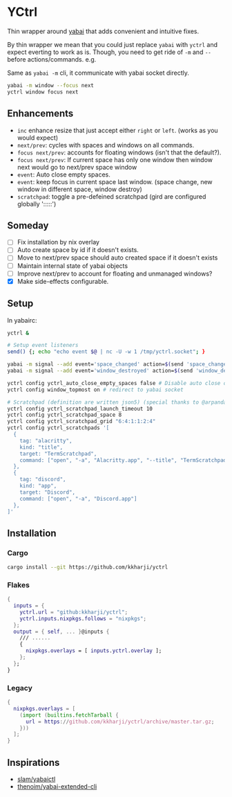 # YCtrl

Thin wrapper around [yabai] that adds convenient and intuitive fixes.

By thin wrapper we mean that you could just replace `yabai` with
`yctrl` and expect everting to work as is. Though, you need to get
ride of `-m` and `--` before actions/commands. e.g.

Same as `yabai -m` cli, it communicate with yabai socket directly.

```bash
yabai -m window --focus next
yctrl window focus next
```

## Enhancements

- `inc` enhance resize that just accept either `right` or `left`. (works as you would expect)
- `next/prev`: cycles with spaces and windows on all commands.
- `focus next/prev`: accounts for floating windows (isn't that the default?).
- `focus next/prev`: If current space has only one window then window next would go to next/prev space window
- `event`: Auto close empty spaces.
- `event`: keep focus in current space last window. (space change, new window in different space, window destroy)
- `scratchpad`: toggle a pre-defeined scratchpad (gird are configured globally '<rows>:<cols>:<start-x>:<start-y>:<width>:<height>')

## Someday

- [ ] Fix installation by nix overlay
- [ ] Auto create space by id if it doesn't exists.
- [ ] Move to next/prev space should auto created space if it doesn't exists
- [ ] Maintain internal state of yabai objects
- [ ] Improve next/prev to account for floating and unmanaged windows?
- [x] Make side-effects configurable.

## Setup

In yabairc:

```bash
yctrl &

# Setup event listeners
send() {; echo "echo event $@ | nc -U -w 1 /tmp/yctrl.socket"; }

yabai -m signal --add event='space_changed' action=$(send 'space_changed $YABAI_SPACE_ID $YABAI_RECENT_SPACE_ID')
yabai -m signal --add event='window_destroyed' action=$(send 'window_destroyed $YABAI_WINDOW_ID')

yctrl config yctrl_auto_close_empty_spaces false # Disable auto close of empty spaces
yctrl config window_topmost on # redirect to yabai socket

# Scratchpad (definition are written json5) (special thanks to @arpandaze)
yctrl config yctrl_scratchpad_launch_timeout 10
yctrl config yctrl_scratchpad_space 8
yctrl config yctrl_scratchpad_grid "6:4:1:1:2:4"
yctrl config yctrl_scratchpads '[
  {
    tag: "alacritty",
    kind: "title",
    target: "TermScratchpad",
    command: ["open", "-a", "Alacritty.app", "--title", "TermScratchpad"]
  },
  {
    tag: "discord",
    kind: "app",
    target: "Discord",
    command: ["open", "-a", "Discord.app"]
  },
]'
```

## Installation

### Cargo

```bash
cargo install --git https://github.com/kkharji/yctrl
```

### Flakes

```nix
{
  inputs = {
    yctrl.url = "github:kkharji/yctrl";
    yctrl.inputs.nixpkgs.follows = "nixpkgs";
  };
  output = { self, ... }@inputs {
    /// ......
    {
      nixpkgs.overlays = [ inputs.yctrl.overlay ];
    };
  };
}
```

### Legacy

```nix
{
  nixpkgs.overlays = [
    (import (builtins.fetchTarball {
      url = https://github.com/kkharji/yctrl/archive/master.tar.gz;
    }))
  ];
}
```


## Inspirations

- [slam/yabaictl](https://github.com/slam/yabaictl)
- [thenoim/yabai-extended-cli](https://github.com/TheNoim/yabai-extended-cli/tree/main/YabiExtendedCli)

[yabai]: https://github.com/koekeishiya/yabai
